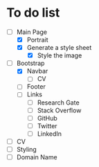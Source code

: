 # To do list
- [ ] Main Page
  - [x] Portrait
  - [x] Generate a style sheet
  	- [x] Style the image
- [ ] Bootstrap
  - [x] Navbar
  	- [ ] CV
  - [ ] Footer
  - [ ] Links
    - [ ] Research Gate
    - [ ] Stack Overflow
    - [ ] GitHub    
    - [ ] Twitter
    - [ ] LinkedIn
- [ ] CV
- [ ] Styling
- [ ] Domain Name
